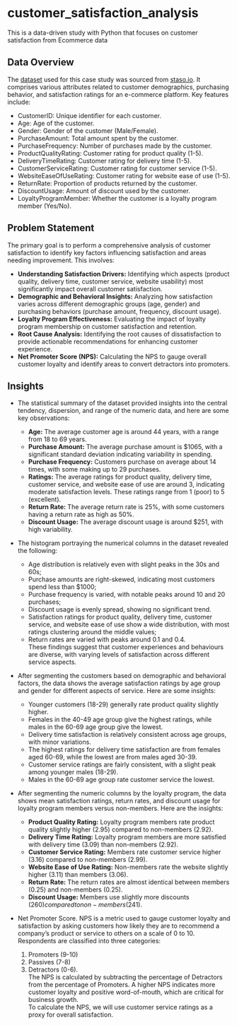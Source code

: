 # customer_satisfaction_analysis
This is a data-driven study with Python that focuses on customer satisfaction from Ecommerce data

## Data Overview
The [dataset](https://github.com/tamunoWoks/E-commerce_customer_satisfaction_analysis/blob/main/npa.csv) used for this case study was sourced from [staso.io](https://statso.io/customer-satisfaction-case-study/). It comprises various attributes related to customer demographics, purchasing behavior, and satisfaction ratings for an e-commerce platform. Key features include:

- CustomerID: Unique identifier for each customer.
- Age: Age of the customer.
- Gender: Gender of the customer (Male/Female).
- PurchaseAmount: Total amount spent by the customer.
- PurchaseFrequency: Number of purchases made by the customer.
- ProductQualityRating: Customer rating for product quality (1-5).
- DeliveryTimeRating: Customer rating for delivery time (1-5).
- CustomerServiceRating: Customer rating for customer service (1-5).
- WebsiteEaseOfUseRating: Customer rating for website ease of use (1-5).
- ReturnRate: Proportion of products returned by the customer.
- DiscountUsage: Amount of discount used by the customer.
- LoyaltyProgramMember: Whether the customer is a loyalty program member (Yes/No).

## Problem Statement
The primary goal is to perform a comprehensive analysis of customer satisfaction to identify key factors influencing satisfaction and areas needing improvement. This involves:

- **Understanding Satisfaction Drivers:** Identifying which aspects (product quality, delivery time, customer service, website usability) most significantly impact overall customer satisfaction.
- **Demographic and Behavioral Insights:** Analyzing how satisfaction varies across different demographic groups (age, gender) and purchasing behaviors (purchase amount, frequency, discount usage).
- **Loyalty Program Effectiveness:** Evaluating the impact of loyalty program membership on customer satisfaction and retention.
- **Root Cause Analysis:** Identifying the root causes of dissatisfaction to provide actionable recommendations for enhancing customer experience.
- **Net Promoter Score (NPS):** Calculating the NPS to gauge overall customer loyalty and identify areas to convert detractors into promoters.

## Insights
- The statistical summary of the dataset provided insights into the central tendency, dispersion, and range of the numeric data, and here are some key observations:
  - **Age:** The average customer age is around 44 years, with a range from 18 to 69 years.
  - **Purchase Amount:** The average purchase amount is $1065, with a significant standard deviation indicating variability in spending.
  - **Purchase Frequency:** Customers purchase on average about 14 times, with some making up to 29 purchases.
  - **Ratings:** The average ratings for product quality, delivery time, customer service, and website ease of use are around 3, indicating moderate satisfaction levels. These ratings range from 1 (poor) to 5 (excellent).
  - **Return Rate:** The average return rate is 25%, with some customers having a return rate as high as 50%.
  - **Discount Usage:** The average discount usage is around $251, with high variability.

- The histogram portraying the numerical columns in the dataset revealed the following:
  - Age distribution is relatively even with slight peaks in the 30s and 60s;
  - Purchase amounts are right-skewed, indicating most customers spend less than $1000;
  - Purchase frequency is varied, with notable peaks around 10 and 20 purchases;
  - Discount usage is evenly spread, showing no significant trend.
  - Satisfaction ratings for product quality, delivery time, customer service, and website ease of use show a wide distribution, with most ratings clustering around the middle values;
  - Return rates are varied with peaks around 0.1 and 0.4.  
These findings suggest that customer experiences and behaviours are diverse, with varying levels of satisfaction across different service aspects.

- After segmenting the customers based on demographic and behavioral factors, the data shows the average satisfaction ratings by age group and gender for different aspects of service. Here are some insights:
  - Younger customers (18-29) generally rate product quality slightly higher.
  - Females in the 40-49 age group give the highest ratings, while males in the 60-69 age group give the lowest.
  - Delivery time satisfaction is relatively consistent across age groups, with minor variations.
  - The highest ratings for delivery time satisfaction are from females aged 60-69, while the lowest are from males aged 30-39.
  - Customer service ratings are fairly consistent, with a slight peak among younger males (18-29).
  - Males in the 60-69 age group rate customer service the lowest.

- After segmenting the numeric columns by the loyalty program, the data shows mean satisfaction ratings, return rates, and discount usage for loyalty program members versus non-members. Here are the insights:
  - **Product Quality Rating:** Loyalty program members rate product quality slightly higher (2.95) compared to non-members (2.92).
  - **Delivery Time Rating:** Loyalty program members are more satisfied with delivery time (3.09) than non-members (2.92).
  - **Customer Service Rating:** Members rate customer service higher (3.16) compared to non-members (2.99).
  - **Website Ease of Use Rating:** Non-members rate the website slightly higher (3.11) than members (3.06).
  - **Return Rate:** The return rates are almost identical between members (0.25) and non-members (0.25).
  - **Discount Usage:** Members use slightly more discounts ($260) compared to non-members ($241).

- Net Promoter Score. NPS is a metric used to gauge customer loyalty and satisfaction by asking customers how likely they are to recommend a company’s product or service to others on a scale of 0 to 10. Respondents are classified into three categories:
  1. Promoters (9-10)
  2. Passives (7-8)
  3. Detractors (0-6).  
The NPS is calculated by subtracting the percentage of Detractors from the percentage of Promoters.
A higher NPS indicates more customer loyalty and positive word-of-mouth, which are critical for business growth.  
To calculate the NPS, we will use customer service ratings as a proxy for overall satisfaction.
